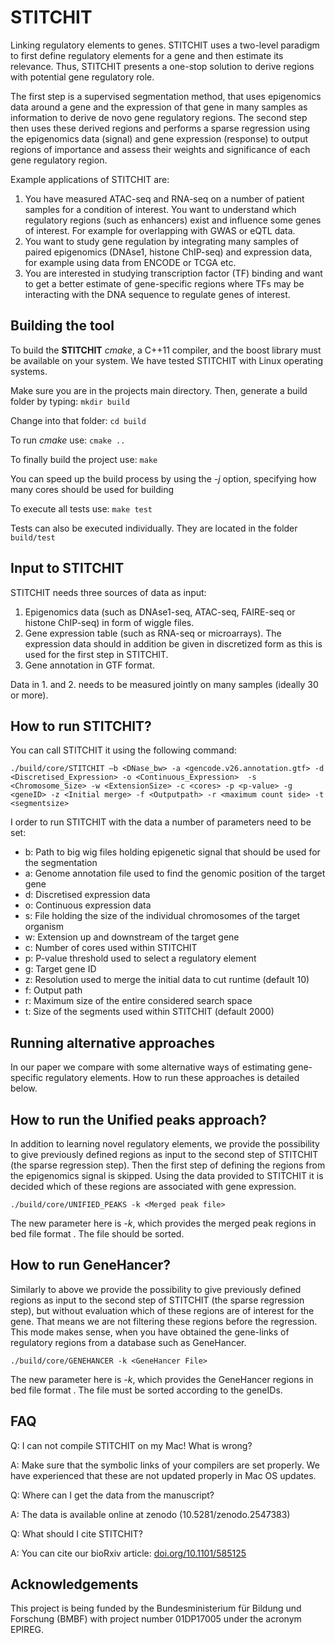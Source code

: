 # STITCHIT
Linking regulatory elements to genes. STITCHIT uses a two-level paradigm to first define regulatory elements for a gene and then estimate its relevance. Thus, STITCHIT presents a one-stop solution to derive regions with potential gene regulatory 
role.

The first step is a supervised segmentation method, that uses epigenomics data around a gene and the expression of that gene in many samples as information to derive de novo gene regulatory regions.
The second step then uses these derived regions and performs a sparse regression using the epigenomics data (signal) and gene expression (response) to output regions of importance and assess their weights and significance of each gene regulatory region.

Example applications of STITCHIT are:

1. You have measured ATAC-seq and RNA-seq on a number of patient samples for a condition of interest. You want to understand which regulatory regions (such as enhancers) exist and influence some genes of interest. For example for overlapping with GWAS or eQTL data.
2. You want to study gene regulation by integrating many samples of paired epigenomics (DNAse1, histone ChIP-seq) and expression data, for example using data from ENCODE or TCGA etc. 
3. You are interested in studying transcription factor (TF) binding and want to get a better estimate of gene-specific regions where TFs may be interacting with the DNA sequence to regulate genes of interest.



## Building the tool
To build the **STITCHIT** *cmake*, a C++11 compiler, and the boost library must be available on your system.
We have tested STITCHIT with Linux operating systems. 

Make sure you are in the projects main directory. Then, generate a build folder by typing:
`mkdir build`

Change into that folder:
`cd build`

To run *cmake* use:
`cmake ..`

To finally build the project use:
`make`

You can speed up the build process by using the *-j* option, specifying how many cores should be used for building

To execute all tests use:
`make test`

Tests can also be executed individually. They are located in the folder
`build/test`

## Input to STITCHIT
STITCHIT needs three sources of data as input:

1. Epigenomics data (such as DNAse1-seq, ATAC-seq, FAIRE-seq or histone ChIP-seq) in form of wiggle files.
2. Gene expression table (such as RNA-seq or microarrays). The expression data should in addition be given in discretized form as this is used for the first step in STITCHIT.
3. Gene annotation in GTF format.

Data in 1. and 2. needs to be measured jointly on many samples (ideally 30 or more).

## How to run STITCHIT?
You can call STITCHIT it using the following command:

	./build/core/STITCHIT –b <DNase_bw> -a <gencode.v26.annotation.gtf> -d <Discretised_Expression> -o <Continuous_Expression>  -s <Chromosome_Size> -w <ExtensionSize> -c <cores> -p <p-value> -g <geneID> -z <Initial merge> -f <Outputpath> -r <maximum count side> -t <segmentsize>

I order to run STITCHIT with the data a number of parameters need to be set:


  - b: Path to big wig files holding epigenetic signal that should be used for the segmentation
  - a: Genome annotation file used to find the genomic position of the target gene
  - d: Discretised expression data
  - o: Continuous expression data
  - s: File holding the size of the individual chromosomes of the target organism
  - w: Extension up and downstream of the target gene
  - c: Number of cores used within STITCHIT
  - p: P-value threshold used to select a regulatory element
  - g: Target gene ID
  - z: Resolution used to merge the initial data to cut runtime (default 10)
  - f: Output path
  - r: Maximum size of the entire considered search space
  - t: Size of the segments used within STITCHIT (default 2000)
 

## Running alternative approaches
In our paper we compare with some alternative ways of estimating gene-specific regulatory elements. How to run these approaches is detailed below.

## How to run the Unified peaks approach?

In addition to learning novel regulatory elements, we provide the possibility to give previously defined regions as input to the second step of STITCHIT (the sparse regression step). Then the first step of defining the regions from the epigenomics signal is skipped. Using the data provided to STITCHIT it is decided which of these regions are associated with gene expression. 
	
	./build/core/UNIFIED_PEAKS -k <Merged peak file>

The new parameter here is *-k*, which provides the merged peak regions in bed file format <chr> <start> <end>. 
The file should be sorted.

## How to run GeneHancer?

Similarly to above we provide the possibility to give previously defined regions as input to the second step of STITCHIT (the sparse regression step), but without evaluation which of these regions are of interest for the gene. That means we are not filtering these regions before the regression. This mode makes sense, when you have obtained the gene-links of regulatory regions from a database such as GeneHancer.

	./build/core/GENEHANCER -k <GeneHancer File>

The new parameter here is *-k*, which provides the GeneHancer regions in bed file format <chr> <start> <end> <ENSGID>. 
The file must be sorted according to the geneIDs.
 
## FAQ
Q: I can not compile STITCHIT on my Mac! What is wrong?

A: Make sure that the symbolic links of your compilers are set properly. We have experienced that these are not updated properly in Mac OS updates.


Q: Where can I get the data from the manuscript?

A: The data is available online at zenodo (10.5281/zenodo.2547383)


Q: What should I cite STITCHIT?

A: You can cite our bioRxiv article: [doi.org/10.1101/585125](https://www.biorxiv.org/content/10.1101/585125v1.full)


## Acknowledgements
This project is being funded by the Bundesministerium für Bildung und Forschung (BMBF) with project number 01DP17005 under the acronym EPIREG.
